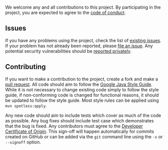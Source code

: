 We welcome any and all contributions to this project.
By participating in the project, you are expected to agree to the [code of conduct](https://github.com/michaelmior/automaton/blob/main/CODE_OF_CONDUCT.md).

## Issues
If you have any problems using the project, check the list of [existing issues](https://github.com/michaelmior/automaton/issues).
If your problem has not already been reported, please [file an issue](https://github.com/michaelmior/automaton/issues/new).
Any potential security vulnerabilities should be [reported privately](https://github.com/michaelmior/automaton/security/advisories/new).

## Contributing
If you want to make a contribution to the project, create a fork and make a [pull request](https://github.com/michaelmior/automaton/pulls/new).
All code should aim to follow the [Google Java Style Guide](https://google.github.io/styleguide/javaguide.html).
While it is not necessary to change existing code simply to follow the style guide, if non-conforming code is changed for functional reasons, it should be updated to follow the style guide.
Most style rules can be applied using `mvn spotless:apply`.

Any new code should aim to include tests which cover as much of the code as possible.
Any bug fixes should include test case which demonstrates that the bug is fixed.
Any contributors must agree to the [Developer Certificate of Origin](https://developercertificate.org/).
This sign-off will happen automatically for commits created on GitHub or can be added via the `git` command line using the `-s` or `--signoff` option.
